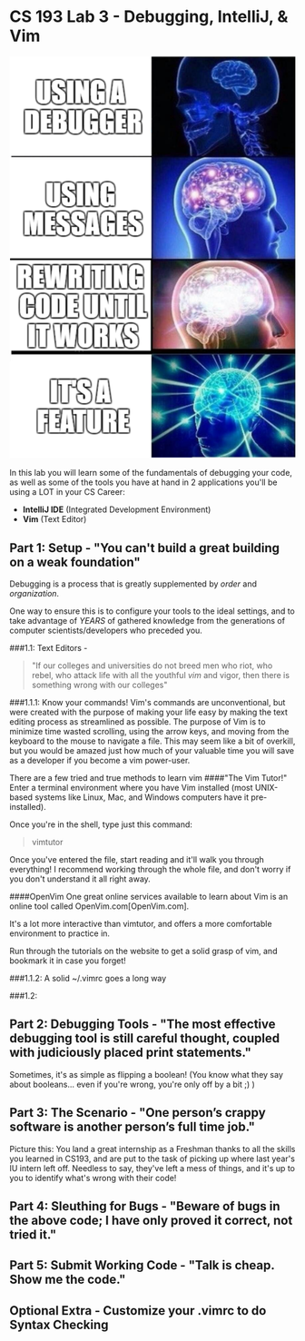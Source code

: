 # CS 193 Lab 3 - Debugging, IntelliJ, & Vim
![](./images/debug_meme.png)

In this lab you will learn some of the fundamentals of debugging your code, as well as some of the tools you have at hand in 2 applications you'll be using a LOT in your CS Career:
- **IntelliJ IDE** (Integrated Development Environment)
- **Vim** (Text Editor)


## Part 1: Setup - "You can't build a great building on a weak foundation"

Debugging is a process that is greatly supplemented by _order_ and _organization_.

One way to ensure this is to configure your tools to the ideal settings, and to
take advantage of *YEARS* of gathered knowledge from the generations of computer 
scientists/developers who preceded you. 

###1.1: Text Editors - 

>"If our colleges and universities do not breed men who riot, who rebel, who attack life with all the youthful *vim* and vigor, then there is something wrong with our colleges"

###1.1.1: Know your commands! 
Vim's commands are unconventional, but were created with the purpose of making your life easy by making the text editing process as streamlined as possible. The purpose of Vim is to minimize time wasted scrolling, using the arrow keys, and moving from the keyboard to the mouse to navigate a file. 
This may seem like a bit of overkill, but you would be amazed just how much of your valuable time you will save as a developer if you become a vim power-user. 

There are a few tried and true methods to learn vim
####"The Vim Tutor!"
Enter a terminal environment where you have Vim installed (most UNIX-based systems like Linux, Mac, and Windows computers have it pre-installed).

Once you're in the shell, type just this command:
>vimtutor

Once you've entered the file, start reading and it'll walk you through everything! I recommend working through the whole file, and don't worry if you don't understand it all right away.

####OpenVim
One great online services available to learn about Vim is an online tool called OpenVim.com[OpenVim.com].

It's a lot more interactive than vimtutor, and offers a more comfortable environment to practice in.

Run through the tutorials on the website to get a solid grasp of vim, and bookmark it in case you forget!

###1.1.2: A solid ~/.vimrc goes a long way



###1.2: 

## Part 2: Debugging Tools - "The most effective debugging tool is still careful thought, coupled with judiciously placed print statements."


Sometimes, it's as simple as flipping a boolean! (You know what they say about
booleans... even if you're wrong, you're only off by a bit ;) )


## Part 3: The Scenario - "One person’s crappy software is another person’s full time job."
Picture this: You land a great internship as a Freshman thanks to all the skills
you learned in CS193, and are put to the task of picking up where last year's 
 IU intern left off. Needless to say, they've left a mess of things, and it's
 up to you to identify what's wrong with their code! 

## Part 4: Sleuthing for Bugs - "Beware of bugs in the above code; I have only proved it correct, not tried it."

## Part 5: Submit Working Code - "Talk is cheap. Show me the code."

## Optional Extra - Customize your .vimrc to do Syntax Checking

